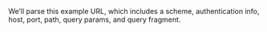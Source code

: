 We’ll parse this example URL, which includes a scheme, authentication info, host, port, path, query params, and query fragment.